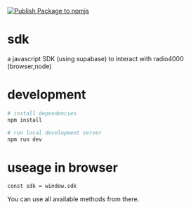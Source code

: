 [![Publish Package to npmjs](https://github.com/radio4000/sdk/actions/workflows/publish-to-npm-registry.yml/badge.svg)](https://github.com/radio4000/sdk/actions/workflows/publish-to-npm-registry.yml)

# sdk
a javascript SDK (using supabase) to interact with radio4000 (browser,node)

# development

```bash
# install dependencies
npm install

# run local development server
npm run dev
```

# useage in browser

```
const sdk = window.sdk
```

You can use all available methods from there.
